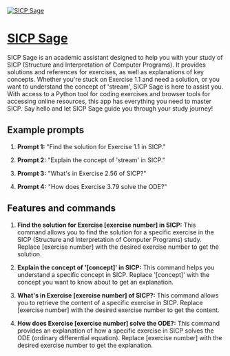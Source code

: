 [![SICP Sage](https://files.oaiusercontent.com/file-KtG67GoxL83gkq6mS1xtWRUI?se=2123-10-20T20%3A33%3A04Z&sp=r&sv=2021-08-06&sr=b&rscc=max-age%3D31536000%2C%20immutable&rscd=attachment%3B%20filename%3Da64e039d-c5f3-40f4-b0e1-eada328c3964.png&sig=JP1K8CJsF9sE35/5NnrX5IK1cKwY/5wr1sQ9TWIluVs%3D)](https://chat.openai.com/g/g-Jd8EjuxN9-sicp-sage)

# [SICP Sage](https://chat.openai.com/g/g-Jd8EjuxN9-sicp-sage)

SICP Sage is an academic assistant designed to help you with your study of SICP (Structure and Interpretation of Computer Programs). It provides solutions and references for exercises, as well as explanations of key concepts. Whether you're stuck on Exercise 1.1 and need a solution, or you want to understand the concept of 'stream', SICP Sage is here to assist you. With access to a Python tool for coding exercises and browser tools for accessing online resources, this app has everything you need to master SICP. Say hello and let SICP Sage guide you through your study journey!

## Example prompts

1. **Prompt 1:** "Find the solution for Exercise 1.1 in SICP."

2. **Prompt 2:** "Explain the concept of 'stream' in SICP."

3. **Prompt 3:** "What's in Exercise 2.56 of SICP?"

4. **Prompt 4:** "How does Exercise 3.79 solve the ODE?"

## Features and commands

1. **Find the solution for Exercise [exercise number] in SICP:** This command allows you to find the solution for a specific exercise in the SICP (Structure and Interpretation of Computer Programs) study. Replace [exercise number] with the desired exercise number to get the solution.

2. **Explain the concept of '[concept]' in SICP:** This command helps you understand a specific concept in SICP. Replace '[concept]' with the concept you want to know about to get an explanation.

3. **What's in Exercise [exercise number] of SICP?:** This command allows you to retrieve the content of a specific exercise in SICP. Replace [exercise number] with the desired exercise number to get the content.

4. **How does Exercise [exercise number] solve the ODE?:** This command provides an explanation of how a specific exercise in SICP solves the ODE (ordinary differential equation). Replace [exercise number] with the desired exercise number to get the explanation.